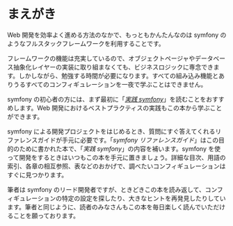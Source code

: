 まえがき
========

Web 開発を効率よく進める方法のなかで、もっともかんたんなのは symfony のようなフルスタックフレームワークを利用することです。

フレームワークの機能は充実しているので、オブジェクトページャやデータベース抽象化レイヤーの実装に取り組まなくても、ビジネスロジックに専念できます。しかしながら、勉強する時間が必要になります。すべての組み込み機能とありうるすべてのコンフィギュレーションを一夜で学ぶことはできません。

symfony の初心者の方には、まず最初に「[*実践 symfony*](http://www.symfony-project.org/jobeet/)」を読むことをおすすめします。Web 開発におけるベストプラクティスの実践もこの本から学ぶことができます。

symfony による開発プロジェクトをはじめるとき、質問にすぐ答えてくれるリファレンスガイドが手元に必要です。「*symfony リファレンスガイド*」はこの目的のために書かれた本で、「*実践 symfony*」の内容を補います。symfony を使って開発をするときはいつもこの本を手元に置きましょう。詳細な目次、用語の索引、各章の相互参照、表などのおかげで、調べたいコンフィギュレーションはすぐに見つかります。

筆者は symfony のリード開発者ですが、ときどきこの本を読み返して、コンフィギュレーションの特定の設定を探したり、大きなヒントを再発見したりしています。筆者と同じように、読者のみなさんもこの本を毎日楽しく読んでいただけることを願っております。
